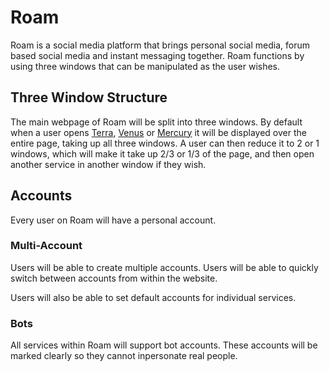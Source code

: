# Roam

Roam is a social media platform that brings personal social media, forum based social media and instant messaging together. Roam functions by using three windows that can be manipulated as the user wishes.

## Three Window Structure

The main webpage of Roam will be split into three windows. By default when a user opens [Terra](analysis-Terra.md), [Venus](analysis-Venus.md) or [Mercury](analysis-Mercury.md) it will be displayed over the entire page, taking up all three windows. A user can then reduce it to 2 or 1 windows, which will make it take up 2/3 or 1/3 of the page, and then open another service in another window if they wish.

## Accounts

Every user on Roam will have a personal account.

### Multi-Account

Users will be able to create multiple accounts. Users will be able to quickly switch between accounts from within the website.

Users will also be able to set default accounts for individual services.

### Bots

All services within Roam will support bot accounts. These accounts will be marked clearly so they cannot inpersonate real people.
